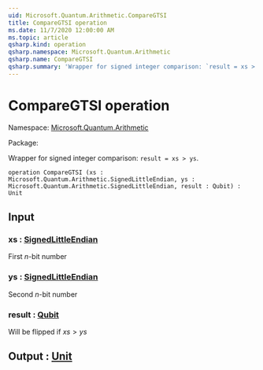 ```yaml
---
uid: Microsoft.Quantum.Arithmetic.CompareGTSI
title: CompareGTSI operation
ms.date: 11/7/2020 12:00:00 AM
ms.topic: article
qsharp.kind: operation
qsharp.namespace: Microsoft.Quantum.Arithmetic
qsharp.name: CompareGTSI
qsharp.summary: 'Wrapper for signed integer comparison: `result = xs > ys`.'
---
```


# CompareGTSI operation

Namespace: [Microsoft.Quantum.Arithmetic](xref:Microsoft.Quantum.Arithmetic)

Package: [](https://nuget.org/packages/)


Wrapper for signed integer comparison: `result = xs > ys`.

```qsharp
operation CompareGTSI (xs : Microsoft.Quantum.Arithmetic.SignedLittleEndian, ys : Microsoft.Quantum.Arithmetic.SignedLittleEndian, result : Qubit) : Unit
```


## Input

### xs : [SignedLittleEndian](xref:Microsoft.Quantum.Arithmetic.SignedLittleEndian)

First $n$-bit number


### ys : [SignedLittleEndian](xref:Microsoft.Quantum.Arithmetic.SignedLittleEndian)

Second $n$-bit number


### result : [Qubit](xref:microsoft.quantum.lang-ref.qubit)

Will be flipped if $xs > ys$



## Output : [Unit](xref:microsoft.quantum.lang-ref.unit)

